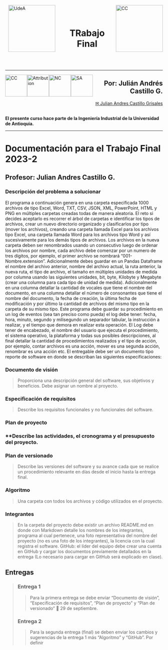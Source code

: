 <p><img alt="UdeA" height="150px" src="https://upload.wikimedia.org/wikipedia/commons/archive/f/fb/20161010213812%21Escudo-UdeA.svg" align="left" hspace="10px" vspace="0px"></p>
<img alt="CC" height="150px" src="https://upload.wikimedia.org/wikipedia/commons/thumb/b/b9/Ingenier%C3%ADa_Industrial_UdeA.png/1026px-Ingenier%C3%ADa_Industrial_UdeA.png" align="right" hspace="0px" vspace="0px">
<br><br>
<p>
<h1><center><b> TRabajo Final </b></center></h1>
<br><br>
<hr size=10 noshade color="green">
</p>
<p>
<img alt="CC" height="70px" src="https://mirrors.creativecommons.org/presskit/icons/by.xlarge.png" align="left" hspace="0px" vspace="0px">
<img alt="Attribution" height="70px" src="https://mirrors.creativecommons.org/presskit/icons/nc.xlarge.png" align="left" hspace="0px" vspace="0px">
<img alt="NC" height="70px" src="https://mirrors.creativecommons.org/presskit/icons/sa.xlarge.png" align="left" hspace="0px" vspace="0px">
<img alt="SA" height="70px" src="https://creativecommons.org//wp-content/themes/vocabulary-theme/vocabulary/svg/cc/icons/cc-icons.svg#cc-logo" align="left" hspace="0px" vspace="0px">
</p>

<div align="right">
<h2> <b> Por: Julián Andrés Castillo G. </b> </h2>
<a href="mailto:jandres.castillo@udea.edu.co"> ✉ Julian Andres Castillo Grisales </a>
</div>

<br>

**El presente curso hace parte de la Ingeniería Industrial de la Universidad de Antioquia.**

---

# **Documentación para el Trabajo Final 2023-2**
## **Profesor: Julian Andres Castillo G.**
### **Descripción del problema a solucionar**

El programa a continuación genera en una carpeta especificada 1000 archivos de tipo Excel, Word, TXT, CSV, JSON, XML, PowerPoint, HTML y PNG en múltiples carpetas creadas todas de manera aleatoria. El reto si decides aceptarlo es recorrer el árbol de carpetas e identificar los tipos de archivos, crear un nuevo directorio organizado y clasificarlos por tipo (mover los archivos), creando una carpeta llamada Excel para los archivos tipo Excel, una carpeta llamada Word para los archivos tipo Word y así sucesivamente para los demás tipos de archivos. Los archivos en la nueva carpeta deben ser renombrados usando un consecutivo luego de ordenar los archivos por nombre, cada archivo debe comenzar por un numero de tres dígitos, por ejemplo, el primer archivo se nombrará “001-Nombre.extension”. Adicionalmente debes guardar en un Pandas Dataframe el nombre del archivo anterior, nombre del archivo actual, la ruta anterior, la nueva ruta, el tipo de archivo, el tamaño en múltiples unidades de medida por columna usando las siguientes unidades, bit, byte, Kilobyte y Megabyte (crear una columna para cada tipo de unidad de medida). Adicionalmente en una columna detallar la cantidad de vocales que tiene el nombre del documento, en una columna detallar el número de consonantes que tiene el nombre del documento, la fecha de creación, la última fecha de modificación y por último la cantidad de archivos del mismo tipo en la carpeta de su mismo tipo. Este programa debe guardar su procedimiento en un log de eventos (sea tan preciso como pueda) el log debe tener: fecha, hora, minuto, segundo y milisegundo un separador tabular, la instrucción a realizar, y el tiempo que demora en realizar esta operación. El Log debe tener de encabezado, el nombre del usuario que ejecuta el procedimiento, el sistema operativo, la plataforma y todas sus posibles descripciones, al final detallar la cantidad de procedimientos realizados y el tipo de acción, por ejemplo, contar archivos es una acción, mover es una segunda acción, renombrar es una acción etc.
El entregable debe ser un documento tipo reporte de software en donde se describan las siguientes especificaciones:

### **Documento de visión**
> Proporciona una descripción general del software, sus objetivos y beneficios. Debe asignar un nombre al proyecto.
### **Especificación de requisitos**
> Describe los requisitos funcionales y no funcionales del software.
### **Plan de proyecto**
### **Describe las actividades, el cronograma y el presupuesto del proyecto.
### **Plan de versionado**
> Describe las versiones del software y su avance cada que se realice un procedimiento relevante en días desde el inicio hasta la entrega final.
### **Algoritmo**
> Una carpeta con todos los archivos y código utilizados en el proyecto.
### **Integrantes**
> En la carpeta del proyecto debe existir un archivo README.md en donde con Markdown detalle los nombres de los integrantes, programa al cual pertenece, una foto representativa del nombre del proyecto (no es una foto de los integrantes), la licencia con la cual registra el software.
GitHub: el líder del equipo debe crear una cuenta en GitHub y cargar los documentos previamente detallados en la entrega (Lo necesario para cargar en GitHub será explicado en clase).
## **Entregas**
>### **Entrega 1**
>> Para la primera entrega se debe enviar “Documento de visión”, “Especificación de requisitos”, “Plan de proyecto” y “Plan de versionado”  29 de septiembre.
>### **Entrega 2**
>> Para la segunda entrega (final) se deben enviar los cambios y sugerencias de la entrega 1 más “Algoritmo” y “GitHub”. Por definir
